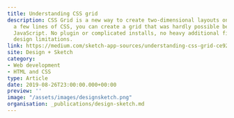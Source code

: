 ```yaml
---
title: Understanding CSS grid
description: CSS Grid is a new way to create two-dimensional layouts on the web. With just
  a few lines of CSS, you can create a grid that was hardly possible before without
  JavaScript. No plugin or complicated installs, no heavy additional files, no more
  design limitations.
link: https://medium.com/sketch-app-sources/understanding-css-grid-ce92b7aa67cb
site: Design + Sketch
category:
- Web development
- HTML and CSS
type: Article
date: 2019-08-26T23:00:00.000+00:00
preview: ''
image: "/assets/images/designsketch.png"
organisation: _publications/design-sketch.md
---
```

